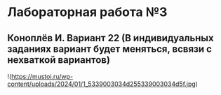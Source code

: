 # Лабораторная работа №3
## Коноплёв И. Вариант 22 (В индивидуальных заданиях вариант будет меняться, всвязи с нехваткой вариантов)
!(https://mustoi.ru/wp-content/uploads/2024/01/1_5339003034d255339003034d5f.jpg)
